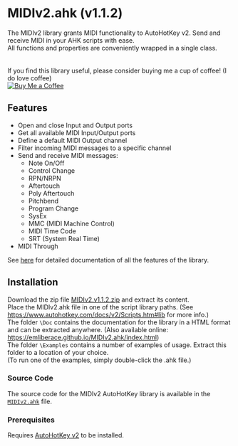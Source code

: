 # MIDIv2.ahk (v1.1.2)


The MIDIv2 library grants MIDI functionality to AutoHotKey v2.
Send and receive MIDI in your AHK scripts with ease.  
All functions and properties are conveniently wrapped in a single class.  
</br></br>
If you find this library useful, please consider buying me a cup of coffee! (I do love coffee)  
[![Buy Me a Coffee](https://img.shields.io/badge/Support-Buy%20Me%20a%20Coffee-yellow?style=flat-square&logo=buy-me-a-coffee)](https://www.buymeacoffee.com/emlib)

## Features

- Open and close Input and Output ports
- Get all available MIDI Input/Output ports
- Define a default MIDI Output channel
- Filter incoming MIDI messages to a specific channel
- Send and receive MIDI messages:
  - Note On/Off
  - Control Change
  - RPN/NRPN
  - Aftertouch
  - Poly Aftertouch
  - Pitchbend
  - Program Change
  - SysEx
  - MMC (MIDI Machine Control)
  - MIDI Time Code
  - SRT (System Real Time)
- MIDI Through
  
See [here](https://emliberace.github.io/MIDIv2.ahk/index.html) for detailed documentation of all the features of the library.
 
## Installation

Download the zip file [MIDIv2.v1.1.2.zip](https://github.com/emliberace/MIDIv2.ahk/releases/download/v1.1.2/MIDIv2.v1.1.2.zip) and extract its content.  
Place the MIDIv2.ahk file in one of the script library paths. (See https://www.autohotkey.com/docs/v2/Scripts.htm#lib for more info.)  
The folder `\Doc` contains the documentation for the library in a HTML format and can be extracted anywhere. (Also available online: https://emliberace.github.io/MIDIv2.ahk/index.html)  
The folder `\Examples` contains a number of examples of usage. Extract this folder to a location of your choice.  
(To run one of the examples, simply double-click the .ahk file.)

### Source Code

The source code for the MIDIv2 AutoHotKey library is available in the [`MIDIv2.ahk`](./MIDIv2.ahk) file.

### Prerequisites
Requires [AutoHotKey v2](https://www.autohotkey.com/) to be installed.
